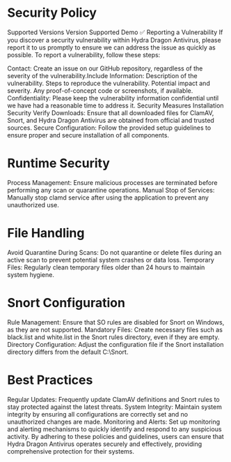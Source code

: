 # Security Policy
Supported Versions
Version	Supported
Demo	:white_check_mark:
Reporting a Vulnerability
If you discover a security vulnerability within Hydra Dragon Antivirus, please report it to us promptly to ensure we can address the issue as quickly as possible. To report a vulnerability, follow these steps:

Contact: Create an issue on our GitHub repository, regardless of the severity of the vulnerability.Include Information:
Description of the vulnerability.
Steps to reproduce the vulnerability.
Potential impact and severity.
Any proof-of-concept code or screenshots, if available.
Confidentiality: Please keep the vulnerability information confidential until we have had a reasonable time to address it.
Security Measures
Installation Security
Verify Downloads: Ensure that all downloaded files for ClamAV, Snort, and Hydra Dragon Antivirus are obtained from official and trusted sources.
Secure Configuration: Follow the provided setup guidelines to ensure proper and secure installation of all components.
# Runtime Security
Process Management: Ensure malicious processes are terminated before performing any scan or quarantine operations.
Manual Stop of Services: Manually stop clamd service after using the application to prevent any unauthorized use.
# File Handling
Avoid Quarantine During Scans: Do not quarantine or delete files during an active scan to prevent potential system crashes or data loss.
Temporary Files: Regularly clean temporary files older than 24 hours to maintain system hygiene.
# Snort Configuration
Rule Management: Ensure that SO rules are disabled for Snort on Windows, as they are not supported.
Mandatory Files: Create necessary files such as black.list and white.list in the Snort rules directory, even if they are empty.
Directory Configuration: Adjust the configuration file if the Snort installation directory differs from the default C:\Snort.
# Best Practices
Regular Updates: Frequently update ClamAV definitions and Snort rules to stay protected against the latest threats.
System Integrity: Maintain system integrity by ensuring all configurations are correctly set and no unauthorized changes are made.
Monitoring and Alerts: Set up monitoring and alerting mechanisms to quickly identify and respond to any suspicious activity.
By adhering to these policies and guidelines, users can ensure that Hydra Dragon Antivirus operates securely and effectively, providing comprehensive protection for their systems.